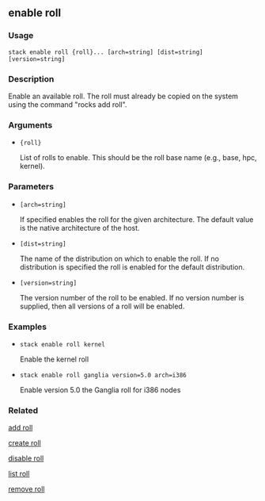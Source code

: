 ## enable roll

### Usage

`stack enable roll {roll}... [arch=string] [dist=string] [version=string]`

### Description

Enable an available roll. The roll must already be copied on the system
	using the command "rocks add roll".

### Arguments

* `{roll}`

   List of rolls to enable. This should be the roll base name (e.g.,
	base, hpc, kernel).


### Parameters
* `[arch=string]`

   If specified enables the roll for the given architecture.  The default
	value is the native architecture of the host.
* `[dist=string]`

   The name of the distribution on which to enable the roll. If no
	distribution is specified the roll is enabled for the default
	distribution.
* `[version=string]`

   The version number of the roll to be enabled. If no version number is
	supplied, then all versions of a roll will be enabled.

### Examples

* `stack enable roll kernel`

   Enable the kernel roll

* `stack enable roll ganglia version=5.0 arch=i386`

   Enable version 5.0 the Ganglia roll for i386 nodes


### Related
[add roll](add-roll)

[create roll](create-roll)

[disable roll](disable-roll)

[list roll](list-roll)

[remove roll](remove-roll)


